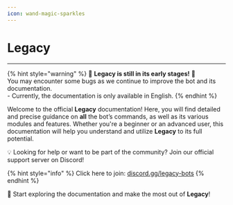 ```yaml
---
icon: wand-magic-sparkles
---
```


# Legacy

***

{% hint style="warning" %}
🚧 **Legacy is still in its early stages!** 🚧\
You may encounter some bugs as we continue to improve the bot and its documentation.\
\- Currently, the documentation is only available in English.
{% endhint %}

Welcome to the official **Legacy** documentation! Here, you will find detailed and precise guidance on **all** the bot’s commands, as well as its various modules and features. Whether you're a beginner or an advanced user, this documentation will help you understand and utilize **Legacy** to its full potential.

💡 Looking for help or want to be part of the community? Join our official support server on Discord!

{% hint style="info" %}
Click here to join: [discord.gg/legacy-bots](https://discord.gg/Ns26dEmC2Y)
{% endhint %}

🚀 Start exploring the documentation and make the most out of **Legacy**!
